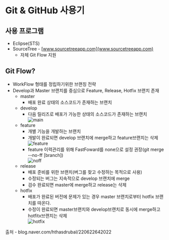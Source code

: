 # Git & GitHub 사용기
## 사용 프로그램
* Eclipse(STS)
* SourceTree - [www.sourcetreeapp.com](www.sourcetreeapp.com)
  * 자체 Git Flow 지원

## Git Flow?
* WorkFlow 형태를 정립하기위한 브랜칭 전략
* Develop과 Master 브랜치를 중심으로 Feature, Release, Hotfix 브랜치 존재
  * master
    * 배포 완료 상태의 소스코드가 존재하는 브랜치      
  * develop
    * 다음 릴리즈로 배포가 가능한 상태의 소스코드가 존재하는 브랜치  
    ![main](http://nvie.com/img/main-branches@2x.png)    
  * feature
    * 개별 기능을 개발하는 브랜치
    * 개발이 완료되면 develop 브랜치에 merge하고 feature브랜치는 삭제  
    ![feature](http://nvie.com/img/fb@2x.png) 
    * feature 이력관리를 위해 FastFoward를 none으로 설정 권장(git merge --no-ff [branch])  
    ![noff](http://nvie.com/img/merge-without-ff@2x.png)
  * release
    * 배포 준비를 위한 브랜치(버그를 찾고 수정하는 목적으로 사용)
    * 수정되는 버그는 지속적으로 develop 브랜치에 merge
    * 검수 완료되면 master에 merge하고 release는 삭제
  * hotfix
    * 배포가 완료된 버전에 문제가 있는 경우 master 브랜치로부터 hotfix 브랜치를 따온다.
    * 수정이 완료되면 master브랜치와 develop브랜치로 동시에 merge하고 hotfitx브랜치는 삭제  
    ![hotfix](http://nvie.com/img/hotfix-branches@2x.png)


출처 - blog.naver.com/hthasdrubal/220622642022
